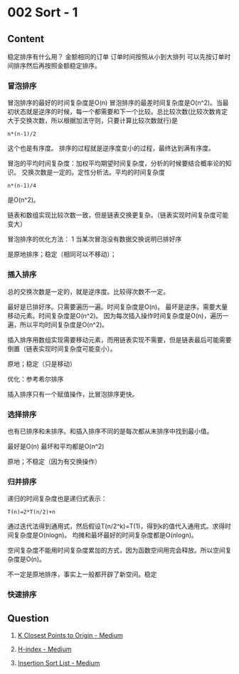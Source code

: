 # 002 Sort - 1

## Content

稳定排序有什么用？
金额相同的订单 订单时间按照从小到大排列
可以先按订单时间排序然后再按照金额稳定排序。

### 冒泡排序
冒泡排序的最好的时间复杂度是O(n)
冒泡排序的最差时间复杂度是O(n^2)。当最初状态就是逆序的时候，每一个都需要和下一个比较。总比较次数(比较次数肯定大于交换次数，所以根据加法守则，只要计算比较次数就行)是
```
n*(n-1)/2
```
这个也是有序度。 
排序的过程就是逆序度变小的过程，最终达到满有序度。

冒泡的平均时间复杂度：加权平均期望时间复杂度，分析的时候要结合概率论的知识。
交换次数是一定的。定性分析法。平均的时间复杂度
```
n*(n-1)/4
```
是O(n^2)。

链表和数组实现比较次数一致，但是链表交换更复杂。（链表实现时间复杂度可能变大）

冒泡排序的优化方法：
1 当某次冒泡没有数据交换说明已排好序

是原地排序；稳定（相同可以不移动）；

### 插入排序
总的交换次数是一定的，就是逆序度。比较得次数不一定。

最好是已排好序。只需要遍历一遍。时间复杂度是O(n)。
最坏是逆序。需要大量移动元素。时间复杂度是O(n^2)。
因为每次插入操作时间复杂度是O(n)，遍历一遍，所以平均时间复杂度是O(n^2)。

插入排序用数组实现需要移动元素，而用链表实现不需要，但是链表最后可能需要倒置（链表实现时间复杂度可能变小）。

原地；稳定（只是移动）

优化：参考希尔排序

插入排序只有一个赋值操作，比冒泡排序更快。

### 选择排序

也有已排序和未排序。和插入排序不同的是每次都从未排序中找到最小值。

最好是O(n)
最坏和平均都是O(n^2)

原地；不稳定（因为有交换操作）


### 归并排序

递归的时间复杂度也是递归式表示：
```
T(n)=2*T(n/2)+n
```
通过迭代法得到通用式，然后假设T(n/2^k)=T(1)，得到k的值代入通用式。求得时间复杂度是O(nlogn)。
均摊和最坏最好的时间复杂度都是O(nlogn)。

空间复杂度不能用时间复杂度累加的方式，因为函数空间用完会释放。所以空间复杂度是O(n)。

不一定是原地排序，事实上一般都开辟了新空间。稳定

### 快速排序




## Question

1. [K Closest Points to Origin - Medium](https://leetcode.com/problems/k-closest-points-to-origin/)

2. [H-index - Medium](https://leetcode.com/problems/h-index/)

3. [Insertion Sort List - Medium](https://leetcode.com/problems/insertion-sort-list/)